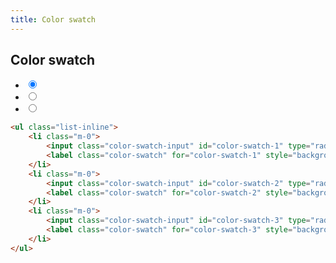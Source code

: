 ```yaml
---
title: Color swatch
---
```


## Color swatch

<ul class="list-inline">
    <li class="m-0">
        <input class="color-swatch-input" id="color-swatch-1" type="radio" name="colorSwatch" value="1" checked="checked" />
        <label class="color-swatch" for="color-swatch-1" style="background-color: #666666;"></label>        
    </li>
    <li class="m-0">
        <input class="color-swatch-input" id="color-swatch-2" type="radio" name="colorSwatch" value="2" />
        <label class="color-swatch" for="color-swatch-2" style="background-color: #D6D6D6;"></label>
    </li>
    <li class="m-0">
        <input class="color-swatch-input" id="color-swatch-3" type="radio" name="colorSwatch" value="3" />
        <label class="color-swatch" for="color-swatch-3" style="background-color: #DDD0BC;"></label>
    </li>
</ul>

```html
<ul class="list-inline">
    <li class="m-0">
        <input class="color-swatch-input" id="color-swatch-1" type="radio" name="colorSwatch" value="1" />
        <label class="color-swatch" for="color-swatch-1" style="background-color: #666666;"></label>        
    </li>
    <li class="m-0">
        <input class="color-swatch-input" id="color-swatch-2" type="radio" name="colorSwatch" value="2" />
        <label class="color-swatch" for="color-swatch-2" style="background-color: #D6D6D6;"></label>
    </li>
    <li class="m-0">
        <input class="color-swatch-input" id="color-swatch-3" type="radio" name="colorSwatch" value="3" />
        <label class="color-swatch" for="color-swatch-3" style="background-color: #DDD0BC;"></label>
    </li>
</ul>
```